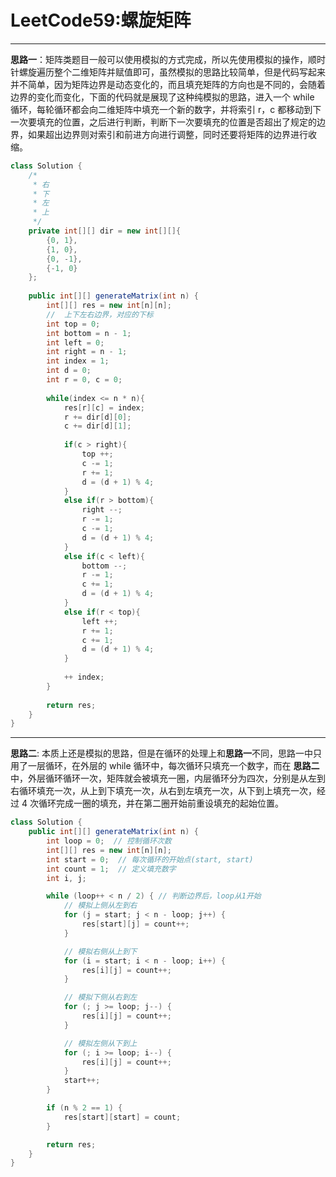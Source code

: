 # LeetCode59:螺旋矩阵

---

**思路一**：矩阵类题目一般可以使用模拟的方式完成，所以先使用模拟的操作，顺时针螺旋遍历整个二维矩阵并赋值即可，虽然模拟的思路比较简单，但是代码写起来并不简单，因为矩阵边界是动态变化的，而且填充矩阵的方向也是不同的，会随着边界的变化而变化，下面的代码就是展现了这种纯模拟的思路，进入一个 while 循环，每轮循环都会向二维矩阵中填充一个新的数字，并将索引 r，c 都移动到下一次要填充的位置，之后进行判断，判断下一次要填充的位置是否超出了规定的边界，如果超出边界则对索引和前进方向进行调整，同时还要将矩阵的边界进行收缩。
```java
class Solution {
    /*
     * 右
     * 下
     * 左
     * 上
     */
    private int[][] dir = new int[][]{
        {0, 1},
        {1, 0},
        {0, -1},
        {-1, 0}
    };
    
    public int[][] generateMatrix(int n) {
        int[][] res = new int[n][n];
        //  上下左右边界，对应的下标
        int top = 0;
        int bottom = n - 1;
        int left = 0;
        int right = n - 1;
        int index = 1;
        int d = 0;
        int r = 0, c = 0;
        
        while(index <= n * n){
            res[r][c] = index;
            r += dir[d][0];
            c += dir[d][1];
            
            if(c > right){
                top ++;
                c -= 1;
                r += 1;
                d = (d + 1) % 4;
            }
            else if(r > bottom){
                right --;
                r -= 1;
                c -= 1;
                d = (d + 1) % 4;
            }
            else if(c < left){
                bottom --;
                r -= 1;
                c += 1;
                d = (d + 1) % 4;
            }
            else if(r < top){
                left ++;
                r += 1;
                c += 1;
                d = (d + 1) % 4;
            }
            
            ++ index;
        }
        
        return res;
    }
}
```

---

**思路二**: 本质上还是模拟的思路，但是在循环的处理上和**思路一**不同，思路一中只用了一层循环，在外层的 while 循环中，每次循环只填充一个数字，而在 **思路二**中，外层循环循环一次，矩阵就会被填充一圈，内层循环分为四次，分别是从左到右循环填充一次，从上到下填充一次，从右到左填充一次，从下到上填充一次，经过 4 次循环完成一圈的填充，并在第二圈开始前重设填充的起始位置。

```java
class Solution {
    public int[][] generateMatrix(int n) {
        int loop = 0;  // 控制循环次数
        int[][] res = new int[n][n];
        int start = 0;  // 每次循环的开始点(start, start)
        int count = 1;  // 定义填充数字
        int i, j;

        while (loop++ < n / 2) { // 判断边界后，loop从1开始
            // 模拟上侧从左到右
            for (j = start; j < n - loop; j++) {
                res[start][j] = count++;
            }

            // 模拟右侧从上到下
            for (i = start; i < n - loop; i++) {
                res[i][j] = count++;
            }

            // 模拟下侧从右到左
            for (; j >= loop; j--) {
                res[i][j] = count++;
            }

            // 模拟左侧从下到上
            for (; i >= loop; i--) {
                res[i][j] = count++;
            }
            start++;
        }

        if (n % 2 == 1) {
            res[start][start] = count;
        }

        return res;
    }
}
```